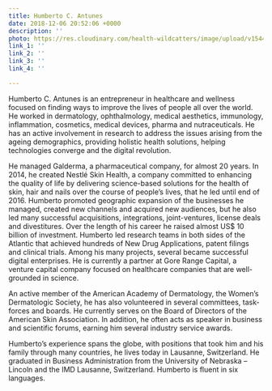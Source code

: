 ```yaml
---
title: Humberto C. Antunes
date: 2018-12-06 20:52:06 +0000
description: ''
photo: https://res.cloudinary.com/health-wildcatters/image/upload/v1544130709/image.png
link_1: ''
link_2: ''
link_3: ''
link_4: ''

---
```

Humberto C. Antunes is an entrepreneur in healthcare and wellness focused on finding ways to improve the lives of people all over the world. He worked in dermatology, ophthalmology, medical aesthetics, immunology, inflammation, cosmetics, medical devices, pharma and nutraceuticals. He has an active involvement in research to address the issues arising from the ageing demographics, providing holistic health solutions, helping technologies converge and the digital revolution.

He managed Galderma, a pharmaceutical company, for almost 20 years. In 2014, he created Nestlé Skin Health, a company committed to enhancing the quality of life by delivering science-based solutions for the health of skin, hair and nails over the course of people’s lives, that he led until end of 2016. Humberto promoted geographic expansion of the businesses he managed, created new channels and acquired new audiences, but he also led many successful acquisitions, integrations, joint-ventures, license deals and divestitures. Over the length of his career he raised almost US$ 10 billion of investment. Humberto led research teams in both sides of the Atlantic that achieved hundreds of New Drug Applications, patent filings and clinical trials. Among his many projects, several became successful digital enterprises. He is currently a partner at Gore Range Capital, a venture capital company focused on healthcare companies that are well-grounded in science.

 An active member of the American Academy of Dermatology, the Women’s Dermatologic Society, he has also volunteered in several committees, task-forces and boards. He currently serves on the Board of Directors of the American Skin Association. In addition, he often acts as speaker in business and scientific forums, earning him several industry service awards.

Humberto’s experience spans the globe, with positions that took him and his family through many countries, he lives today in Lausanne, Switzerland. He graduated in Business Administration from the University of Nebraska – Lincoln and the IMD Lausanne, Switzerland. Humberto is fluent in six languages.
